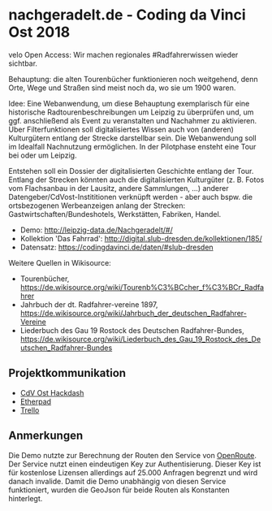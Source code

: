# nachgeradelt.de - Coding da Vinci Ost 2018

velo Open Access: Wir machen regionales #Radfahrerwissen wieder sichtbar.

Behauptung: die alten Tourenbücher funktionieren noch weitgehend, denn Orte, Wege und Straßen sind meist noch da, wo sie um 1900 waren.

Idee: Eine Webanwendung, um diese Behauptung exemplarisch für eine historische Radtourenbeschreibungen um Leipzig zu überprüfen und, um ggf. anschließend als Event zu veranstalten und Nachahmer zu aktivieren. Über Filterfunktionen soll digitalisiertes Wissen auch von (anderen) Kulturgütern entlang der Strecke darstellbar sein. Die Webanwendung soll im Idealfall Nachnutzung ermöglichen. In der Pilotphase ensteht eine Tour bei oder um Leipzig.

Entstehen soll ein Dossier der digitalisierten Geschichte entlang der Tour.
Entlang der Strecken könnten auch die digitalisierten Kulturgüter (z. B. Fotos vom Flachsanbau in der Lausitz, andere Sammlungen, ...) anderer Datengeber/CdVost-Instititionen verknüpft werden - aber auch bspw. die ortsbezogenen Werbeanzeigen anlang der Strecken: Gastwirtschaften/Bundeshotels, Werkstätten, Fabriken, Handel.

* Demo: http://leipzig-data.de/Nachgeradelt/#/
* Kollektion 'Das Fahrrad': http://digital.slub-dresden.de/kollektionen/185/
* Datensatz: https://codingdavinci.de/daten/#slub-dresden

Weitere Quellen in Wikisource:

* Tourenbücher, https://de.wikisource.org/wiki/Tourenb%C3%BCcher_f%C3%BCr_Radfahrer
* Jahrbuch der dt. Radfahrer-vereine 1897, https://de.wikisource.org/wiki/Jahrbuch_der_deutschen_Radfahrer-Vereine
* Liederbuch des Gau 19 Rostock des Deutschen Radfahrer-Bundes, https://de.wikisource.org/wiki/Liederbuch_des_Gau_19_Rostock_des_Deutschen_Radfahrer-Bundes

## Projektkommunikation

* [CdV Ost Hackdash](https://hackdash.org/projects/5ad21c1e35377d7f73a9a145)
* [Etherpad](https://etherpad.gwdg.de/p/Radfahrerwissen)
* [Trello](https://trello.com/b/KkCvwa9g/das-fahrrad)

## Anmerkungen

Die Demo nutzte zur Berechnung der Routen den Service von [OpenRoute](https://openrouteservice.org/). Der Service nutzt einen eindeutigen Key zur Authentisierung. Dieser Key ist für kostenlose Lizensen allerdings auf 25.000 Anfragen
begrenzt und wird danach invalide. Damit die Demo unabhängig von diesen Service funktioniert,
wurden die GeoJson für beide Routen als Konstanten hinterlegt. 

